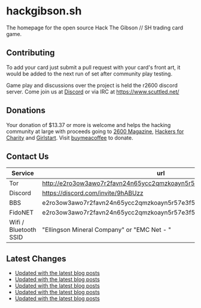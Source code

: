 # hackgibson.sh
The homepage for the open source Hack The Gibson // SH trading card game.


## Contributing

To add your card just submit a pull request with your card's front art, it would be added to the next run of set after community play testing.

Game play and discussions over the project is held the r2600 discord server. Come join us at [Discord](https://discord.com/invite/9hABUzz) or via IRC at https://www.scuttled.net/


## Donations

Your donation of $13.37 or more is welcome and helps the hacking community at large with proceeds going to [2600 Magazine](https://2600.com/), [Hackers for Charity](https://hackersforcharity.org) and [Girlstart](https://girlstart.org).  Visit [buymeacoffee](https://www.buymeacoffee.com/hackgibson.sh) to donate.


## Contact Us

Service | url
-|-
Tor | http://e2ro3ow3awo7r2favn24n65ycc2qmzkoayn5r57e3f56nvjwdcgg32ad.onion
Discord | https://discord.com/invite/9hABUzz
BBS | e2ro3ow3awo7r2favn24n65ycc2qmzkoayn5r57e3f56nvjwdcgg32ad.onion:23
FidoNET | e2ro3ow3awo7r2favn24n65ycc2qmzkoayn5r57e3f56nvjwdcgg32ad.onion:24554
Wifi / Bluetooth SSID | "Ellingson Mineral Company" or "EMC Net - <fidonet address>"

## Latest Changes
<!-- BLOG-POST-LIST:START -->
- [Updated with the latest blog posts](https://github.com/DFW2600/hackgibson.sh/commit/04e093c442eb8f4dca7e0c5efa7d2c922614be72)
- [Updated with the latest blog posts](https://github.com/DFW2600/hackgibson.sh/commit/e3f3bde944d61ec247fbd0c485d5904a93a8b943)
- [Updated with the latest blog posts](https://github.com/DFW2600/hackgibson.sh/commit/e6c91702904e35e460c66ad3e60923a479e9f514)
- [Updated with the latest blog posts](https://github.com/DFW2600/hackgibson.sh/commit/0026c455a888508a0764de36c9cf27c81e65896b)
- [Updated with the latest blog posts](https://github.com/DFW2600/hackgibson.sh/commit/79a745dc66cb3c8a68f1b5dc5860124e8332b3fc)
<!-- BLOG-POST-LIST:END -->

